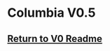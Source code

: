# Columbia V0.5

## [Return to V0 Readme](https://github.com/ARTS-Laboratory/Smart-Penetrometers-with-Edge-Computing-and-Intelligent-Embedded-Systems/blob/main/V0/README.md)